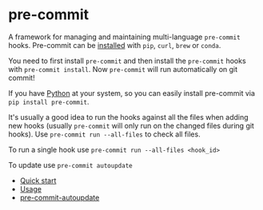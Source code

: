 # pre-commit

A framework for managing and maintaining multi-language `pre-commit` hooks.
Pre-commit can be [installed](https://pre-commit.com/#installation) with
`pip`, `curl`, `brew` or `conda`.

You need to first install `pre-commit` and then install the `pre-commit` hooks
with `pre-commit install`. Now `pre-commit` will run automatically on git
commit!

If you have [Python](https://www.python.org/) at your system, so you can
easily install pre-commit via `pip install pre-commit`.

It's usually a good idea to run the hooks against all the files when
adding new hooks (usually `pre-commit` will only run on the changed files
during git hooks). Use `pre-commit run --all-files` to check all files.

To run a single hook use `pre-commit run --all-files <hook_id>`

To update use `pre-commit autoupdate`

- [Quick start](https://pre-commit.com/#quick-start)
- [Usage](https://pre-commit.com/#usage)
- [pre-commit-autoupdate](https://pre-commit.com/#pre-commit-autoupdate)
